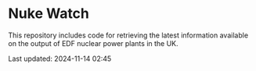 # Nuke Watch

This repository includes code for retrieving the latest information available on the output of EDF nuclear power plants in the UK.

Last updated: 2024-11-14 02:45